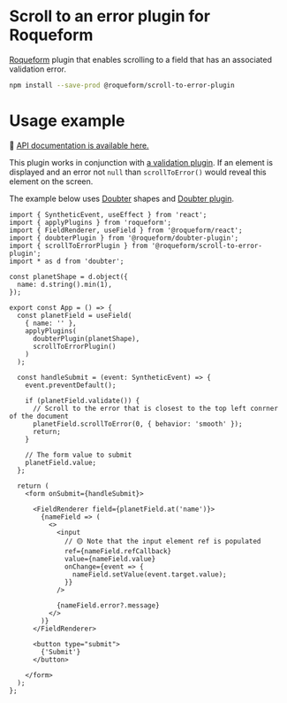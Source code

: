 # Scroll to an error plugin for Roqueform

[Roqueform](https://github.com/smikhalevski/roqueform#readme) plugin that enables scrolling to a field that has an
associated validation error.

```sh
npm install --save-prod @roqueform/scroll-to-error-plugin
```

# Usage example

🔎 [API documentation is available here.](https://smikhalevski.github.io/roqueform/modules/scroll_to_error_plugin.html)

This plugin works in conjunction with [a validation plugin](../../#plugins-and-integrations). If an element is displayed
and an error not `null` than `scrollToError()` would reveal this element on the screen.

The example below uses [Doubter](https://github.com/smikhalevski/doubter#readme) shapes and
[Doubter plugin](../doubter-plugin#readme).

```tsx
import { SyntheticEvent, useEffect } from 'react';
import { applyPlugins } from 'roqueform';
import { FieldRenderer, useField } from '@roqueform/react';
import { doubterPlugin } from '@roqueform/doubter-plugin';
import { scrollToErrorPlugin } from '@roqueform/scroll-to-error-plugin';
import * as d from 'doubter';

const planetShape = d.object({
  name: d.string().min(1),
});

export const App = () => {
  const planetField = useField(
    { name: '' },
    applyPlugins(
      doubterPlugin(planetShape),
      scrollToErrorPlugin()
    )
  );

  const handleSubmit = (event: SyntheticEvent) => {
    event.preventDefault();

    if (planetField.validate()) {
      // Scroll to the error that is closest to the top left conrner of the document 
      planetField.scrollToError(0, { behavior: 'smooth' });
      return;
    }

    // The form value to submit
    planetField.value;
  };

  return (
    <form onSubmit={handleSubmit}>

      <FieldRenderer field={planetField.at('name')}>
        {nameField => (
          <>
            <input
              // 🟡 Note that the input element ref is populated
              ref={nameField.refCallback}
              value={nameField.value}
              onChange={event => {
                nameField.setValue(event.target.value);
              }}
            />

            {nameField.error?.message}
          </>
        )}
      </FieldRenderer>

      <button type="submit">
        {'Submit'}
      </button>

    </form>
  );
};
```
